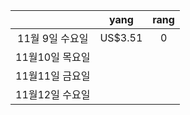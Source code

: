 |     |yang|rang|
|:---:|:---:|:---:|
|11월 9일 수요일|US$3.51|      0|
|11월10일 목요일|       |       |
|11월11일 금요일|       |       |
|11월12일 수요일|       |       |
